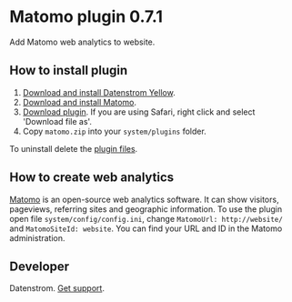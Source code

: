 Matomo plugin 0.7.1
===================
Add Matomo web analytics to website.

## How to install plugin

1. [Download and install Datenstrom Yellow](https://github.com/datenstrom/yellow/).
2. [Download and install Matomo](http://matomo.org/).
3. [Download plugin](https://github.com/datenstrom/yellow-plugins/raw/master/zip/matomo.zip). If you are using Safari, right click and select 'Download file as'.
4. Copy `matomo.zip` into your `system/plugins` folder.

To uninstall delete the [plugin files](update.ini).

## How to create web analytics

[Matomo](http://matomo.org/) is an open-source web analytics software. It can show visitors, pageviews, referring sites and geographic information. To use the plugin open file `system/config/config.ini`, change `MatomoUrl: http://website/` and `MatomoSiteId: website`. You can find your URL and ID in the Matomo administration.

## Developer

Datenstrom. [Get support](https://developers.datenstrom.se/help/support).
